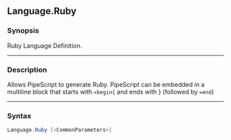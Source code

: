 Language.Ruby
-------------




### Synopsis
Ruby Language Definition.



---


### Description

Allows PipeScript to generate Ruby.
PipeScript can be embedded in a multiline block that starts with ```=begin{``` and ends with } (followed by ```=end```)



---


### Syntax
```PowerShell
Language.Ruby [<CommonParameters>]
```
